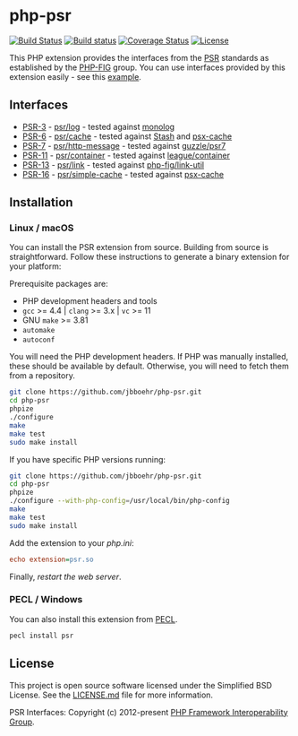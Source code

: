 
# php-psr

[![Build Status][:badge-travis:]][:build-travis:]
[![Build status][:badge-appveyor:]][:build-appveyor:]
[![Coverage Status][:badge-coveralls:]][:build-coveralls:]
[![License][:badge-license:]][:ext-license:]

This PHP extension provides the interfaces from the [PSR][:psr-fig:] standards as established by the [PHP-FIG][:php-fig:] group.
You can use interfaces provided by this extension easily - see this [example][:example:].

## Interfaces

- [PSR-3][:psr-3:] - [psr/log][:psr-log:] - tested against [monolog][:monolog:]
- [PSR-6][:psr-6:] - [psr/cache][:psr-cache:] - tested against [Stash][:stash:] and [psx-cache][:psx-cache:]
- [PSR-7][:psr-7:] - [psr/http-message][:psr-http-message:] - tested against [guzzle/psr7][:guzzle:]
- [PSR-11][:psr-11:] - [psr/container][:psr-container:] - tested against [league/container][:league-container:]
- [PSR-13][:psr-13:] - [psr/link][:psr-link:] - tested against [php-fig/link-util][:link-util:]
- [PSR-16][:psr-16:] - [psr/simple-cache][:psr-simple-cache:] - tested against [psx-cache][:psx-cache:]

## Installation

### Linux / macOS

You can install the PSR extension from source.
Building from source is straightforward. Follow these instructions to generate a binary extension for your platform:

Prerequisite packages are:

- PHP development headers and tools
- `gcc` >= 4.4 | `clang` >= 3.x | `vc` >= 11
- GNU `make` >= 3.81
- `automake`
- `autoconf`

You will need the PHP development headers. If PHP was manually installed, these should be available by default. Otherwise, you will need to fetch them from a repository.

```bash
git clone https://github.com/jbboehr/php-psr.git
cd php-psr
phpize
./configure
make
make test
sudo make install
```

If you have specific PHP versions running:

```bash
git clone https://github.com/jbboehr/php-psr.git
cd php-psr
phpize
./configure --with-php-config=/usr/local/bin/php-config
make
make test
sudo make install
```

Add the extension to your *php.ini*:

```ini
echo extension=psr.so
```

Finally, _restart the web server_.

### PECL / Windows

You can also install this extension from [PECL][:pecl-psr:].

```bash
pecl install psr
```

## License

This project is open source software licensed under the Simplified BSD License.
See the [LICENSE.md][:ext-license:] file for more information.

PSR Interfaces: Copyright (c) 2012-present [PHP Framework Interoperability Group][:php-fig:].

[:psr-fig:]: https://www.php-fig.org/psr
[:php-fig:]: https://www.php-fig.org
[:pecl-psr:]: https://pecl.php.net/package/psr
[:badge-travis:]: https://travis-ci.org/jbboehr/php-psr.svg?branch=master
[:badge-appveyor:]: https://ci.appveyor.com/api/projects/status/x1ymkqggy1mkl0ux/branch/master?svg=true
[:badge-coveralls:]: https://coveralls.io/repos/jbboehr/php-psr/badge.svg?branch=master&service=github
[:badge-license:]: https://img.shields.io/badge/license-BSD-brightgreen.svg
[:build-travis:]: https://travis-ci.org/jbboehr/php-psr
[:build-appveyor:]: https://ci.appveyor.com/project/jbboehr/php-psr/branch/master
[:build-coveralls:]: https://coveralls.io/github/jbboehr/php-psr?branch=master
[:ext-license:]: https://github.com/jbboehr/php-psr/blob/master/LICENSE.md
[:example:]: https://github.com/jbboehr/php-handlebars/blob/v0.7.1/impl.c#L213-L215
[:psr-3:]: http://www.php-fig.org/psr/psr-3
[:psr-log:]: https://github.com/php-fig/log
[:monolog:]: https://github.com/Seldaek/monolog
[:psr-6:]: https://www.php-fig.org/psr/psr-6
[:psr-cache:]: https://github.com/php-fig/cache
[:stash:]: https://github.com/tedious/Stash
[:psx-cache:]: https://github.com/apioo/psx-cache
[:psr-7:]: https://www.php-fig.org/psr/psr-7
[:psr-http-message:]: https://github.com/php-fig/http-message
[:guzzle:]: https://github.com/guzzle/psr7
[:psr-11:]: https://www.php-fig.org/psr/psr-11
[:psr-container:]: https://github.com/php-fig/container
[:league-container:]: https://github.com/thephpleague/container
[:psr-13:]: https://www.php-fig.org/psr/psr-13
[:psr-link:]: https://github.com/php-fig/link
[:link-util:]: https://github.com/php-fig/link-util
[:psr-16:]: https://www.php-fig.org/psr/psr-16
[:psr-simple-cache:]: https://github.com/php-fig/simple-cache
